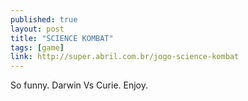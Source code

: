 ```yaml
---
published: true
layout: post
title: "SCIENCE KOMBAT"
tags: [game]
link: http://super.abril.com.br/jogo-science-kombat
---
```


So funny. Darwin Vs Curie.
Enjoy.
